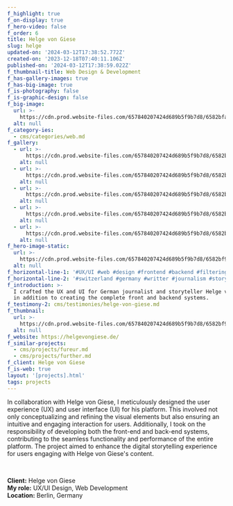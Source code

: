 ```yaml
---
f_highlight: true
f_on-display: true
f_hero-video: false
f_order: 6
title: Helge von Giese
slug: helge
updated-on: '2024-03-12T17:38:52.772Z'
created-on: '2023-12-18T07:40:11.106Z'
published-on: '2024-03-12T17:38:59.022Z'
f_thumbnail-title: Web Design & Development
f_has-gallery-images: true
f_has-big-image: true
f_is-photography: false
f_is-graphic-design: false
f_big-image:
  url: >-
    https://cdn.prod.website-files.com/657840207424d689b5f9b7d8/6582bfa702e1d4067ddbc1ed_highlight.webp
  alt: null
f_category-ies:
  - cms/categories/web.md
f_gallery:
  - url: >-
      https://cdn.prod.website-files.com/657840207424d689b5f9b7d8/6582bfa25cd5dbefa8d482b0_helge-02.jpg
    alt: null
  - url: >-
      https://cdn.prod.website-files.com/657840207424d689b5f9b7d8/6582bfa1f09fb2fa10f353d3_helge-03.webp
    alt: null
  - url: >-
      https://cdn.prod.website-files.com/657840207424d689b5f9b7d8/6582bfa173456d9677770ffe_helge-04.webp
    alt: null
  - url: >-
      https://cdn.prod.website-files.com/657840207424d689b5f9b7d8/6582bfa1ae352b6872d995b7_helge-05.webp
    alt: null
  - url: >-
      https://cdn.prod.website-files.com/657840207424d689b5f9b7d8/6582bfa12b9de16f31385baa_helge-06.webp
    alt: null
f_hero-image-static:
  url: >-
    https://cdn.prod.website-files.com/657840207424d689b5f9b7d8/6582bf975412a3af35b2b1b0_hero.jpg
  alt: null
f_horizontal-line-1: '#UX/UI #web #design #frontend #backend #filtering'
f_horizontal-line-2: '#switzerland #germany #writter #journalism #storytelling'
f_introduction: >-
  I crafted the UX and UI for German journalist and storyteller Helge von Giese,
  in addition to creating the complete front and backend systems.
f_testimony-2: cms/testimonies/helge-von-giese.md
f_thumbnail:
  url: >-
    https://cdn.prod.website-files.com/657840207424d689b5f9b7d8/6582bf928b5f8cbec3171ea0_thumbnail.webp
  alt: null
f_website: https://helgevongiese.de/
f_similar-projects:
  - cms/projects/fureur.md
  - cms/projects/further.md
f_client: Helge von Giese
f_is-web: true
layout: '[projects].html'
tags: projects
---
```


In collaboration with Helge von Giese, I meticulously designed the user experience (UX) and user interface (UI) for his platform. This involved not only conceptualizing and refining the visual elements but also ensuring an intuitive and engaging interaction for users. Additionally, I took on the responsibility of developing both the front-end and back-end systems, contributing to the seamless functionality and performance of the entire platform. The project aimed to enhance the digital storytelling experience for users engaging with Helge von Giese's content.

‍

**Client:** Helge von Giese  
**My role:** UX/UI Design, Web Development  
**Location:** Berlin, Germany

